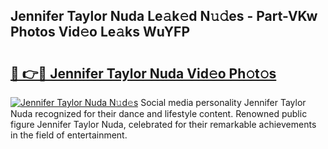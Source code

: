 ## Jennifer Taylor Nuda Le𝚊k𝚎d N𝚞𝚍es - Part-VKw Photos Vid𝚎o Le𝚊ks WuYFP

# <h2><a href="http://fbbygy.evod.top/?m=Jennifer+Taylor+Nuda">🔗 👉🔴 Jennifer Taylor Nuda Vid𝚎o Ph𝚘t𝚘s</a></h2>

[![Jennifer Taylor Nuda N𝚞d𝚎s](https://i.imgur.com/8V9OHl7.gif)](http://fbbygy.evod.top/?m=Jennifer+Taylor+Nuda)
Social media personality Jennifer Taylor Nuda recognized for their dance and lifestyle content. Renowned public figure Jennifer Taylor Nuda, celebrated for their remarkable achievements in the field of entertainment. 
